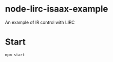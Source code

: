 node-lirc-isaax-example
=======================

An example of IR control with LIRC


Start
=====

```
npm start
```